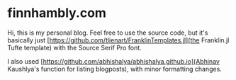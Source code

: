 # finnhambly.com

Hi, this is my personal blog. Feel free to use the source code, but it's basically just 
[https://github.com/tlienart/FranklinTemplates.jl](the Franklin.jl Tufte template) with the Source Serif Pro font.

I also used [https://github.com/abhishalya/abhishalya.github.io](Abhinav Kaushlya's function for listing blogposts), with minor formatting changes.
